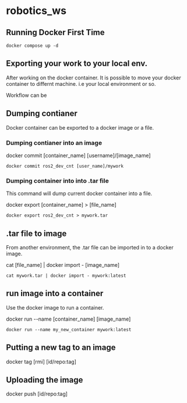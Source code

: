 # robotics_ws

## Running Docker First Time


```
docker compose up -d
```


## Exporting your work to your local env.
After working on the docker container. It is possible to move your docker container to differnt machine. i.e your local environment or so.

Workflow can be 

## Dumping contianer

Docker container can be exported to a docker image or a file.


### Dumping contianer into an image
docker commit [container_name] [username]/[image_name]

```
docker commit ros2_dev_cnt [user_name]/mywork
```


### Dumping container into into .tar file

This command will dump current docker container into a file.

docker export [container_name] > [file_name]

```
docker export ros2_dev_cnt > mywork.tar
```

## .tar file to image

From another environment, the .tar file can be imported in to a docker image.

cat [file_name] | docker import - [image_name] 
```
cat mywork.tar | docker import - mywork:latest
```

## run image into a container
Use the docker image to run a container.

docker run --name [container_name] [image_name]
```
docker run --name my_new_container mywork:latest
```


## Putting a new tag to an image
docker tag [rmi] [id/repo:tag]

## Uploading the image
docker push [id/repo:tag]